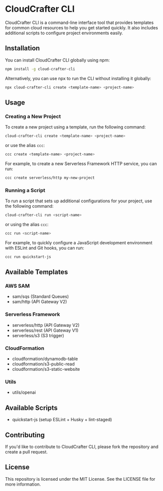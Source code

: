 # CloudCrafter CLI

CloudCrafter CLI is a command-line interface tool that provides templates for common cloud resources to help you get started quickly. It also includes additional scripts to configure project environments easily.

## Installation

You can install CloudCrafter CLI globally using npm:

```bash
npm install -g cloud-crafter-cli
```

Alternatively, you can use npx to run the CLI without installing it globally:

```bash
npx cloud-crafter-cli create <template-name> <project-name>
```

## Usage

### Creating a New Project

To create a new project using a template, run the following command:

```bash
cloud-crafter-cli create <template-name> <project-name>
```

or use the alias `ccc`:

```bash
ccc create <template-name> <project-name>
```

For example, to create a new Serverless Framework HTTP service, you can run:

```bash
ccc create serverless/http my-new-project
```

### Running a Script

To run a script that sets up additional configurations for your project, use the following command:

```bash
cloud-crafter-cli run <script-name>
```

or using the alias `ccc`:

```bash
ccc run <script-name>
```

For example, to quickly configure a JavaScript development environment with ESLint and Git hooks, you can run:

```bash
ccc run quickstart-js
```

## Available Templates

### AWS SAM

- sam/sqs  (Standard Queues)
- sam/http (API Gateway V2)

### Serverless Framework

- serverless/http (API Gateway V2)
- serverless/rest (API Gateway V1)
- serverless/s3   (S3 trigger)

### CloudFormation

- cloudformation/dynamodb-table
- cloudformation/s3-public-read
- cloudformation/s3-static-website

### Utils

 - utils/openai
 
## Available Scripts

- quickstart-js (setup ESLint + Husky + lint-staged)

## Contributing

If you'd like to contribute to CloudCrafter CLI, please fork the repository and create a pull request.

## License

This repository is licensed under the MIT License. See the LICENSE file for more information.
